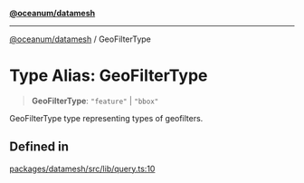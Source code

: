 [**@oceanum/datamesh**](../README.md)

***

[@oceanum/datamesh](../README.md) / GeoFilterType

# Type Alias: GeoFilterType

> **GeoFilterType**: `"feature"` \| `"bbox"`

GeoFilterType type representing types of geofilters.

## Defined in

[packages/datamesh/src/lib/query.ts:10](https://github.com/oceanum-io/oceanum-js/blob/b819c1f297a41b7ce9644bbdd1734c693df7b2fd/packages/datamesh/src/lib/query.ts#L10)
